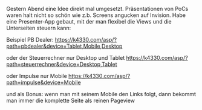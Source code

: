 Gestern Abend eine Idee direkt mal umgesetzt. Präsentationen von PoCs waren halt nicht so schön wie z.b. Screens angucken auf Invision. Habe eine Presenter-App gebaut, mit der man flexibel die Views und die Unterseiten steuern kann:

Beispiel PB Dealer:
https://k4330.com/asp/?path=pbdealer&device=Tablet,Mobile,Desktop

oder der Steuerrechner nur Desktop und Tablet
https://k4330.com/asp/?path=steuerrechner&device=Desktop,Tablet

oder Impulse nur Mobile
https://k4330.com/asp/?path=impulse&device=Mobile

und als Bonus: wenn man mit seinem Mobile den Links folgt, dann bekommt man immer die komplette Seite als reinen Pageview
